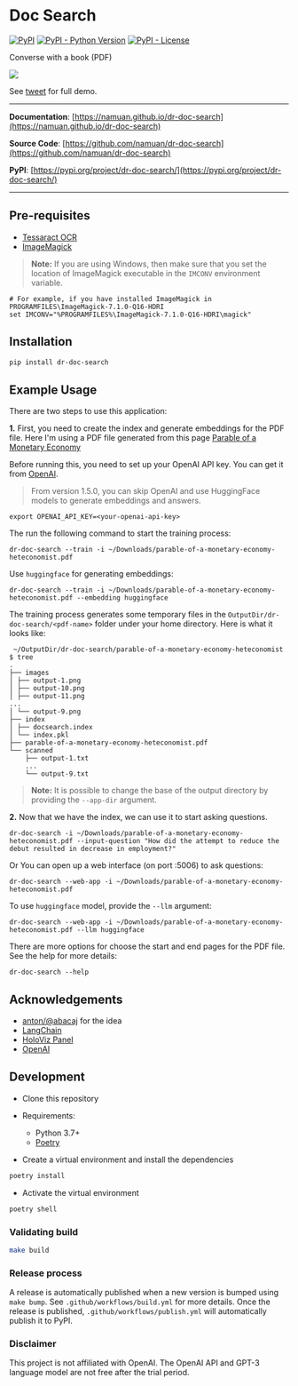 # Doc Search

[![PyPI](https://img.shields.io/pypi/v/dr-doc-search?style=flat-square)](https://pypi.python.org/pypi/dr-doc-search/)
[![PyPI - Python Version](https://img.shields.io/pypi/pyversions/dr-doc-search?style=flat-square)](https://pypi.python.org/pypi/dr-doc-search/)
[![PyPI - License](https://img.shields.io/pypi/l/dr-doc-search?style=flat-square)](https://pypi.python.org/pypi/dr-doc-search/)

Converse with a book (PDF)

![](assets/dr-doc-search-github-demo.gif)

See [tweet](https://twitter.com/deskriders_twt/status/1612088387984588802) for full demo.

---

**Documentation**: [https://namuan.github.io/dr-doc-search](https://namuan.github.io/dr-doc-search)

**Source Code**: [https://github.com/namuan/dr-doc-search](https://github.com/namuan/dr-doc-search)

**PyPI**: [https://pypi.org/project/dr-doc-search/](https://pypi.org/project/dr-doc-search/)

---

## Pre-requisites

- [Tessaract OCR](https://github.com/tesseract-ocr/tesseract)
- [ImageMagick](https://imagemagick.org/index.php)

> **Note:**
> If you are using Windows, then make sure that you set the location
> of ImageMagick executable in the `IMCONV` environment variable.

```shell
# For example, if you have installed ImageMagick in PROGRAMFILES\ImageMagick-7.1.0-Q16-HDRI
set IMCONV="%PROGRAMFILES%\ImageMagick-7.1.0-Q16-HDRI\magick"
```

## Installation

```sh
pip install dr-doc-search
```

## Example Usage

There are two steps to use this application:

**1.** First, you need to create the index and generate embeddings for the PDF file.
Here I'm using a PDF file generated from this page [Parable of a Monetary Economy
   ](http://heteconomist.com/parable-of-a-monetary-economy/)

Before running this, you need to set up your OpenAI API key. You can get it from [OpenAI](https://beta.openai.com/account/api-keys).

> From version 1.5.0, you can skip OpenAI and use HuggingFace models to generate embeddings and answers.

```shell
export OPENAI_API_KEY=<your-openai-api-key>
```

The run the following command to start the training process:

```shell
dr-doc-search --train -i ~/Downloads/parable-of-a-monetary-economy-heteconomist.pdf
```

Use `huggingface` for generating embeddings:

```shell
dr-doc-search --train -i ~/Downloads/parable-of-a-monetary-economy-heteconomist.pdf --embedding huggingface
```

The training process generates some temporary files in the `OutputDir/dr-doc-search/<pdf-name>` folder under your home directory.
Here is what it looks like:

```text
 ~/OutputDir/dr-doc-search/parable-of-a-monetary-economy-heteconomist
$ tree
.
├── images
│ ├── output-1.png
│ ├── output-10.png
│ ├── output-11.png
...
│ └── output-9.png
├── index
│ ├── docsearch.index
│ └── index.pkl
├── parable-of-a-monetary-economy-heteconomist.pdf
└── scanned
    ├── output-1.txt
    ...
    └── output-9.txt
```

> **Note:**
> It is possible to change the base of the output directory by providing the `--app-dir` argument.

**2.** Now that we have the index, we can use it to start asking questions.

```shell
dr-doc-search -i ~/Downloads/parable-of-a-monetary-economy-heteconomist.pdf --input-question "How did the attempt to reduce the debut resulted in decrease in employment?"
```

Or You can open up a web interface (on port :5006) to ask questions:

```shell
dr-doc-search --web-app -i ~/Downloads/parable-of-a-monetary-economy-heteconomist.pdf
```

To use `huggingface` model, provide the `--llm` argument:

```shell
dr-doc-search --web-app -i ~/Downloads/parable-of-a-monetary-economy-heteconomist.pdf --llm huggingface
```

There are more options for choose the start and end pages for the PDF file.
See the help for more details:

```shell
dr-doc-search --help
```

## Acknowledgements

- [anton/@abacaj](https://twitter.com/abacaj/status/1608163940726358024) for the idea
- [LangChain](https://github.com/hwchase17/langchain)
- [HoloViz Panel](https://panel.holoviz.org/)
- [OpenAI](https://beta.openai.com/)

## Development

* Clone this repository
* Requirements:
  * Python 3.7+
  * [Poetry](https://python-poetry.org/)

* Create a virtual environment and install the dependencies
```sh
poetry install
```

* Activate the virtual environment
```sh
poetry shell
```

### Validating build
```sh
make build
```

### Release process
A release is automatically published when a new version is bumped using `make bump`.
See `.github/workflows/build.yml` for more details.
Once the release is published, `.github/workflows/publish.yml` will automatically publish it to PyPI.

### Disclaimer

This project is not affiliated with OpenAI.
The OpenAI API and GPT-3 language model are not free after the trial period.
